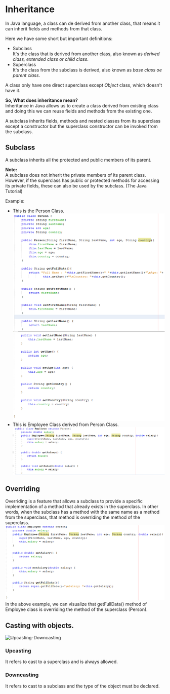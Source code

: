 # Inheritance

In Java language, a class can de derived from another class, that means it can inherit fields and methods from that class.

Here we have some short but important definitions:
- Subclass  
    It's the class that is derived from another class, also known as *derived class, extended class or child class*.
- Superclass    
    It's the class from the subclass is derived, also known as *base class oe parent class*.

A class only have one direct superclass except *Object* class, which doesn't have it.

**So, What does inheritance mean?**     
Inheritance in Java allows us to create a class derived from existing class and doing this we can reuse fields and methods from the existing one.

A subclass inherits fields, methods and nested classes from its superclass except a constructor but the superclass constructor can be invoked from the subclass.

## Subclass
A subclass inherits all the protected and public members of its parent.    

**Note:**       
A subclass does not inherit the private members of its parent class. However, if the superclass has public or protected methods for accessing its private fields, these can also be used by the subclass. (The Java Tutorial)


Example:    
- This is the Person Class.
    ![Person Class 1](img/img1.png)
    ![Person Class 2](img/img2.png)
- This is Employee Class derived from Person Class.
    ![Employee Class](img/img3.png)

## Overriding
Overriding is a feature that allows a subclass to provide a specific implementation of a method that already exists in the superclass. In other words, when the subclass has a method with the same name as a method from the superclass, that method is overriding the method of the superclass.
![Employee Class 1](img/img4.png)
In the above example, we can visualize that getFullData() method of Employee class is overriding the method of the superclass (Person).
## Casting with objects.
![Upcasting-Downcasting](https://i.stack.imgur.com/Lkn0S.png)
### Upcasting
It refers to cast to a superclass and is always allowed.
### Downcasting
It refers to cast to a subclass and the type of the object must be declared.